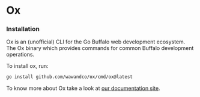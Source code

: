 # Ox

### Installation
Ox is an (unofficial) CLI for the Go Buffalo web development ecosystem. The Ox binary which provides commands for common Buffalo development operations.

To install ox, run:

```sh
go install github.com/wawandco/ox/cmd/ox@latest
```

To know more about Ox take a look at [our documentation site](https://oxcli.com).